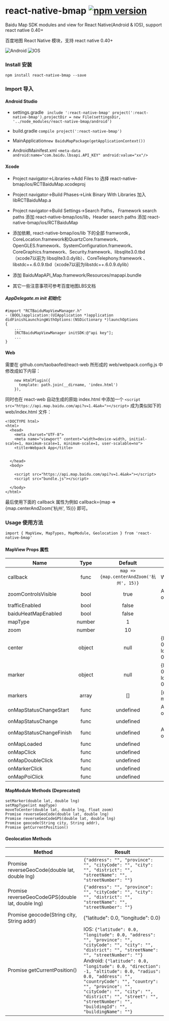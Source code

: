 # react-native-bmap [![npm version](https://img.shields.io/npm/v/react-native-bmap.svg?style=flat)](https://www.npmjs.com/package/react-native-bmap)

Baidu Map SDK modules and view for React Native(Android & IOS), support react native 0.40+

百度地图 React Native 模块，支持 react native 0.40+

![Android](https://raw.githubusercontent.com/eppen/react-native-baidu-map/master/images/android.jpg)
![IOS](https://raw.githubusercontent.com/eppen/react-native-baidu-map/master/images/ios.jpg)

### Install 安装
    npm install react-native-bmap --save
### Import 导入

#### Android Studio
- settings.gradle `
include ':react-native-bmap'
project(':react-native-bmap').projectDir = new File(settingsDir, '../node_modules/react-native-bmap/android')`

- build.gradle `compile project(':react-native-bmap')`

- MainApplication`new BaiduMapPackage(getApplicationContext())`
- AndroidMainifest.xml `<meta-data
            android:name="com.baidu.lbsapi.API_KEY" android:value="xx"/>`

#### Xcode
- Project navigator->Libraries->Add Files to 选择 react-native-bmap/ios/RCTBaiduMap.xcodeproj
- Project navigator->Build Phases->Link Binary With Libraries 加入 libRCTBaiduMap.a
- Project navigator->Build Settings->Search Paths， Framework search paths 添加 react-native-bmap/ios/lib，Header search paths 添加 react-native-bmap/ios/RCTBaiduMap
- 添加依赖, react-native-bmap/ios/lib 下的全部 framwordk， CoreLocation.framework和QuartzCore.framework、OpenGLES.framework、SystemConfiguration.framework、CoreGraphics.framework、Security.framework、libsqlite3.0.tbd（xcode7以前为 libsqlite3.0.dylib）、CoreTelephony.framework 、libstdc++.6.0.9.tbd（xcode7以前为libstdc++.6.0.9.dylib）
- 添加 BaiduMapAPI_Map.framework/Resources/mapapi.bundle

- 其它一些注意事项可参考百度地图LBS文档

##### AppDelegate.m init 初始化
    #import "RCTBaiduMapViewManager.h"
    - (BOOL)application:(UIApplication *)application didFinishLaunchingWithOptions:(NSDictionary *)launchOptions
    {
        ...
        [RCTBaiduMapViewManager initSDK:@"api key"];
        ...
    }

#### Web
需要在 github.com/taobaofed/react-web 所形成的 web/webpack.config.js 中修改成如下内容：
```
    new HtmlPlugin({
      template: path.join(__dirname, 'index.html')
    }),
```
同时也在 react-web 自动生成的原始 index.html 中添加一个 `<script src="https://api.map.baidu.com/api?v=1.4&ak="></script>` 成为类似如下的 web/index.html 文件：
```
<!DOCTYPE html>
<html>
  <head>
    <meta charset="UTF-8">
    <meta name="viewport" content="width=device-width, initial-scale=1, maximum-scale=1, minimum-scale=1, user-scalable=no">
    <title>Webpack App</title>


  </head>
  <body>

    <script src="https://api.map.baidu.com/api?v=1.4&ak="></script>
    <script src="bundle.js"></script>

  </body>
</html>
```

最后使用下面的 callback 属性为例如 callback={map => {map.centerAndZoom('杭州', 15)}} 即可。

### Usage 使用方法

    import { MapView, MapTypes, MapModule, Geolocation } from 'react-native-bmap'

#### MapView Props 属性
| Name                    | Type  | Default  | Extra
| ----------------------- |:-----:| :-------:| -------
| callback                | func  | `map => {map.centerAndZoom('杭州', 15)}` | Web only
| zoomControlsVisible     | bool  | true     | Android only
| trafficEnabled          | bool  | false    |
| baiduHeatMapEnabled     | bool  | false    |
| mapType                 | number| 1        |
| zoom                    | number| 10       |
| center                  | object| null     | {latitude: 0, longitude: 0}
| marker                  | object| null     | {latitude: 0, longitude: 0, title: ''}
| markers                 | array | []       | [marker, maker]
| onMapStatusChangeStart  | func  | undefined| Android only
| onMapStatusChange       | func  | undefined|
| onMapStatusChangeFinish | func  | undefined| Android only
| onMapLoaded             | func  | undefined|
| onMapClick              | func  | undefined|
| onMapDoubleClick        | func  | undefined|
| onMarkerClick           | func  | undefined|
| onMapPoiClick           | func  | undefined|

#### MapModule Methods (Deprecated)
    setMarker(double lat, double lng)
    setMapType(int mapType)
    moveToCenter(double lat, double lng, float zoom)
    Promise reverseGeoCode(double lat, double lng)
    Promise reverseGeoCodeGPS(double lat, double lng)
    Promise geocode(String city, String addr),
    Promise getCurrentPosition()

#### Geolocation Methods

| Method                    | Result
| ------------------------- | -------
| Promise reverseGeoCode(double lat, double lng) | `{"address": "", "province": "", "cityCode": "", "city": "", "district": "", "streetName": "", "streetNumber": ""}`
| Promise reverseGeoCodeGPS(double lat, double lng) |  `{"address": "", "province": "", "cityCode": "", "city": "", "district": "", "streetName": "", "streetNumber": ""}`
| Promise geocode(String city, String addr) | {"latitude": 0.0, "longitude": 0.0}
| Promise getCurrentPosition() | IOS: `{"latitude": 0.0, "longitude": 0.0, "address": "", "province": "", "cityCode": "", "city": "", "district": "", "streetName": "", "streetNumber": ""}` Android: `{"latitude": 0.0, "longitude": 0.0, "direction": -1, "altitude": 0.0, "radius": 0.0, "address": "", "countryCode": "", "country": "", "province": "", "cityCode": "", "city": "", "district": "", "street": "", "streetNumber": "", "buildingId": "", "buildingName": ""}`
